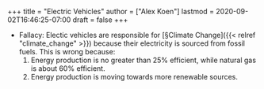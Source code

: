 +++
title = "Electric Vehicles"
author = ["Alex Koen"]
lastmod = 2020-09-02T16:46:25-07:00
draft = false
+++

-   Fallacy: Electic vehicles are responsible for [§Climate Change]({{< relref "climate_change" >}}) because their electricity is sourced from fossil fuels. This is wrong because:
    1.  Energy production is no greater than 25% efficient, while natural gas is about 60% efficient.
    2.  Energy production is moving towards more renewable sources.
